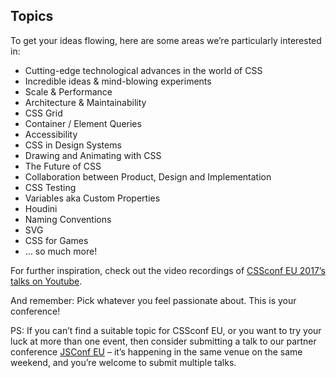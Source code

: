 ## Topics

To get your ideas flowing, here are some areas we’re particularly interested in:

  * Cutting-edge technological advances in the world of CSS
  * Incredible ideas & mind-blowing experiments
  * Scale & Performance
  * Architecture & Maintainability
  * CSS Grid
  * Container / Element Queries
  * Accessibility
  * CSS in Design Systems
  * Drawing and Animating with CSS
  * The Future of CSS
  * Collaboration between Product, Design and Implementation
  * CSS Testing
  * Variables aka Custom Properties
  * Houdini
  * Naming Conventions
  * SVG
  * CSS for Games
  * … so much more!

For further inspiration, check out the video recordings of [CSSconf EU 2017’s talks on Youtube](https://www.youtube.com/watch?v=-9lhH72KlKY&list=PL37ZVnwpeshF0XmpjKBJ3-0kvr3b5ZpJR).

And remember: Pick whatever you feel passionate about. This is your conference!

PS: If you can’t find a suitable topic for CSSconf EU, or you want to try your luck at more than one event, then consider submitting a talk to our partner conference [JSConf EU](https://2018.jsconf.eu) – it’s happening in the same venue on the same weekend, and you’re welcome to submit multiple talks.
